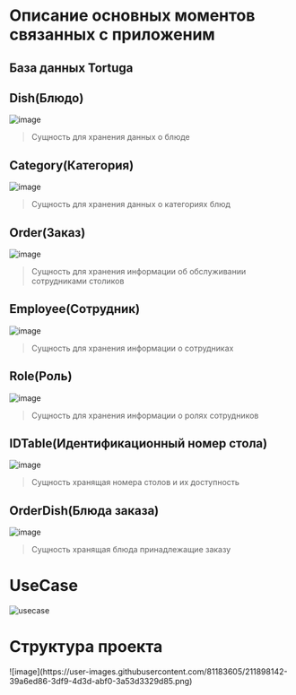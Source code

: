  <h1>Описание основных моментов связанных с приложеним</h1>
 
 <h2>База данных Tortuga</h2>
 
 <h2>Dish(Блюдо)</h2>
 
 ![image](https://user-images.githubusercontent.com/81183605/211885584-560512a1-b360-49d5-bbf6-7c0e41d88f51.png)
 
 > Сущность для хранения данных о блюде
 
 <h2>Category(Категория)</h2>
 
 ![image](https://user-images.githubusercontent.com/81183605/211885870-79c838ac-f319-4bb6-a6f6-ca19b83b9907.png)
 
 > Сущность для хранения данных о категориях блюд
 
 <h2>Order(Заказ)</h2>
 
 ![image](https://user-images.githubusercontent.com/81183605/211886044-33fdd724-d97f-4c73-8e0c-f3d9916be10d.png)

 > Сущность для хранения информации об обслуживании сотрудниками столиков

<h2>Employee(Сотрудник)</h2>
 
 ![image](https://user-images.githubusercontent.com/81183605/211886480-cee41e0a-3bc2-4808-ab4b-e9e5995d3af4.png)

 > Сущность для хранения информации о сотрудниках
 
 <h2>Role(Роль)</h2>
 
 ![image](https://user-images.githubusercontent.com/81183605/211886593-34cec27c-bcca-47e9-8225-9dffec7b31c4.png)

 > Сущность для хранения информации о ролях сотрудников
 
 <h2>IDTable(Идентификационный номер стола)</h2>
 
 ![image](https://user-images.githubusercontent.com/81183605/211886829-cebebb30-f8cf-4a9a-8e51-79577efa0e25.png)

 > Сущность хранящая номера столов и их доступность
 
  <h2>OrderDish(Блюда заказа)</h2>
 
 ![image](https://user-images.githubusercontent.com/81183605/211886829-cebebb30-f8cf-4a9a-8e51-79577efa0e25.png)

 > Сущность хранящая блюда принадлежащие заказу

<h1>UseCase</h1>

 ![usecase](https://user-images.githubusercontent.com/81183605/211884444-c6e8e303-7fb1-4bf4-bdfb-92b9028479fd.png)
 
 <h1>Структура проекта</h1>
 ![image](https://user-images.githubusercontent.com/81183605/211898142-39a6ed86-3df9-4d3d-abf0-3a53d3329d85.png)

